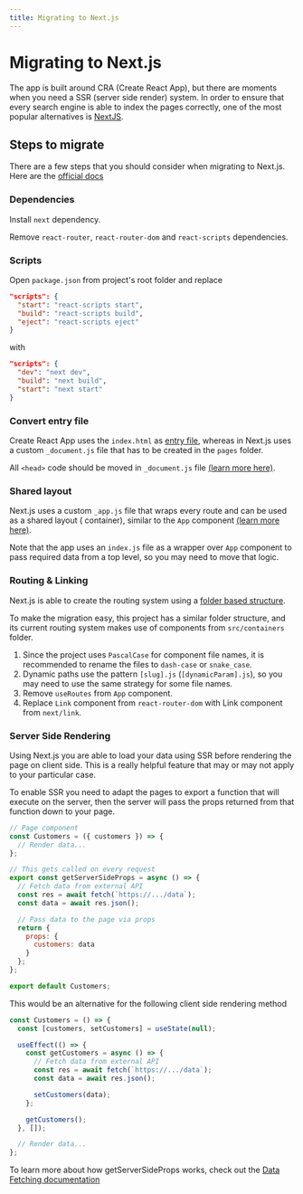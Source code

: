 ```yaml
---
title: Migrating to Next.js
---
```


# Migrating to Next.js

The app is built around CRA (Create React App), but there are moments when you need a SSR (server
side render) system. In order to ensure that every search engine is able to index the pages
correctly, one of the most popular alternatives is [NextJS](https://nextjs.org/).

## Steps to migrate

There are a few steps that you should consider when migrating to Next.js. Here are the
[official docs](https://nextjs.org/docs/migrating/from-create-react-app)

### Dependencies

Install `next` dependency.

Remove `react-router`, `react-router-dom` and `react-scripts` dependencies.

### Scripts

Open `package.json` from project's root folder and replace

```json
"scripts": {
  "start": "react-scripts start",
  "build": "react-scripts build",
  "eject": "react-scripts eject"
}
```

with

```json
"scripts": {
  "dev": "next dev",
  "build": "next build",
  "start": "next start"
}
```

### Convert entry file

Create React App uses the `index.html`
as [entry file](https://create-react-app.dev/docs/using-the-public-folder), whereas in Next.js uses
a custom `_document.js` file that has to be created in the `pages` folder.

All `<head>` code should be moved in `_document.js`
file [(learn more here)](https://nextjs.org/docs/advanced-features/custom-document).

### Shared layout

Next.js uses a custom `_app.js` file that wraps every route and can be used as a shared layout (
container), similar to the `App`
component [(learn more here)](https://nextjs.org/docs/advanced-features/custom-app).

Note that the app uses an `index.js` file as a wrapper over `App` component to pass required data
from a top level, so you may need to move that logic.

### Routing & Linking

Next.js is able to create the routing system using
a [folder based structure](https://nextjs.org/docs/routing/introduction).

To make the migration easy, this project has a similar folder structure, and its current routing
system makes use of components from `src/containers` folder.

1. Since the project uses `PascalCase` for component file names, it is recommended to rename the
   files to `dash-case`
   or `snake_case`.
2. Dynamic paths use the pattern `[slug].js` (`[dynamicParam].js`), so you may need to use the same
   strategy for some file names.
3. Remove `useRoutes` from `App` component.
4. Replace `Link` component from `react-router-dom` with Link component from `next/link`.

### Server Side Rendering

Using Next.js you are able to load your data using SSR before rendering the page on client side.
This is a really helpful feature that may or may not apply to your particular case.

To enable SSR you need to adapt the pages to export a function that will execute on the server,
then the server will pass the props returned from that function down to your page.

```jsx
// Page component
const Customers = ({ customers }) => {
  // Render data...
};

// This gets called on every request
export const getServerSideProps = async () => {
  // Fetch data from external API
  const res = await fetch(`https://.../data`);
  const data = await res.json();

  // Pass data to the page via props
  return {
    props: {
      customers: data
    }
  };
};

export default Customers;
```

This would be an alternative for the following client side rendering method

```jsx
const Customers = () => {
  const [customers, setCustomers] = useState(null);

  useEffect(() => {
    const getCustomers = async () => {
      // Fetch data from external API
      const res = await fetch(`https://.../data`);
      const data = await res.json();

      setCustomers(data);
    };

    getCustomers();
  }, []);

  // Render data...
};
```

To learn more about how getServerSideProps works, check out the [Data Fetching documentation](https://nextjs.org/docs/basic-features/data-fetching#getserversideprops-server-side-rendering)
